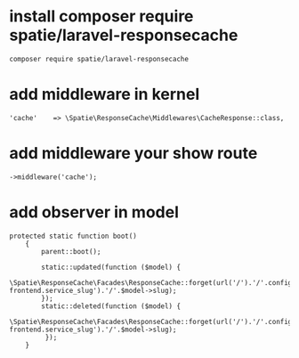 # install composer require spatie/laravel-responsecache
```shell
composer require spatie/laravel-responsecache
```

# add middleware in kernel
```shell
'cache'    => \Spatie\ResponseCache\Middlewares\CacheResponse::class,
```

# add middleware your show route
```shell
->middleware('cache');
```

# add observer in model
```shell
protected static function boot()
    {
        parent::boot();

        static::updated(function ($model) {
           \Spatie\ResponseCache\Facades\ResponseCache::forget(url('/').'/'.config('starterkid-frontend.service_slug').'/'.$model->slug);
        });
        static::deleted(function ($model) {
            \Spatie\ResponseCache\Facades\ResponseCache::forget(url('/').'/'.config('starterkid-frontend.service_slug').'/'.$model->slug);
         });
    }
```
